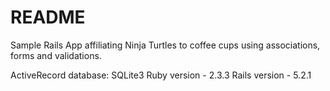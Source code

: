 # README

Sample Rails App affiliating Ninja Turtles to coffee cups using associations, forms and validations.

ActiveRecord database: SQLite3
Ruby version - 2.3.3
Rails version - 5.2.1

